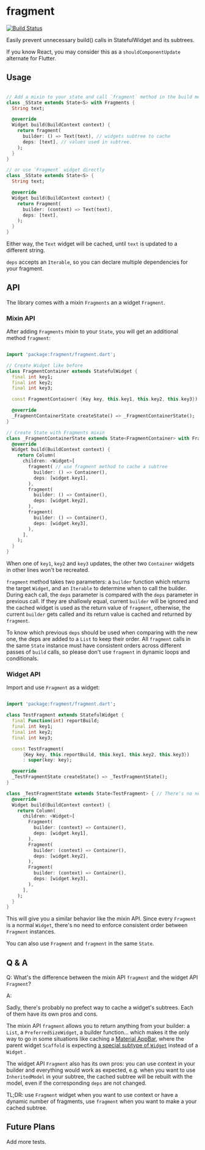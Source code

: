 # fragment

[![Build Status](https://travis-ci.com/pinyin/fragment.svg?branch=master)](https://travis-ci.com/pinyin/fragment)

Easily prevent unnecessary build() calls in StatefulWidget and its subtrees.

If you know React, you may consider this as a `shouldComponentUpdate` alternate for Flutter.

## Usage

```dart

// Add a mixin to your state and call `fragment` method in the build method of your state
class _SState extends State<S> with Fragments {
  String text;

  @override
  Widget build(BuildContext context) {
    return fragment(
      builder: () => Text(text), // widgets subtree to cache
      deps: [text], // values used in subtree. 
    );
  }
}

// or use `Fragment` widget directly
class _SState extends State<S> {
  String text;

  @override
  Widget build(BuildContext context) {
    return Fragment(
      builder: (context) => Text(text),
      deps: [text],
    );
  }
}

```

Either way, the `Text` widget will be cached, until `text` is updated to a different string.

`deps` accepts an `Iterable`, so you can declare multiple dependencies for your fragment.

## API

The library comes with a mixin `Fragments` an a widget `Fragment`.

### Mixin API

After adding `Fragments` mixin to your `State`, you will get an additional method `fragment`: 

```dart

import 'package:fragment/fragment.dart';

// Create Widget like before 
class FragmentContainer extends StatefulWidget {
  final int key1;
  final int key2;
  final int key3;

  const FragmentContainer( {Key key, this.key1, this.key2, this.key3}) : super(key: key);

  @override
  _FragmentContainerState createState() => _FragmentContainerState();
}

// Create State with Fragments mixin
class _FragmentContainerState extends State<FragmentContainer> with Fragments {
  @override
  Widget build(BuildContext context) {
    return Column(
      children: <Widget>[
        fragment( // use fragment method to cache a subtree
          builder: () => Container(),
          deps: [widget.key1],
        ), 
        fragment(
          builder: () => Container(),
          deps: [widget.key2],
        ), 
        fragment(
          builder: () => Container(), 
          deps: [widget.key3],
        ),
      ],
    );
  }
}

```

When one of `key1`, `key2` and `key3` updates, the other two `Container` widgets in other lines won't be recreated.

`fragment` method takes two parameters: a `builder` function which returns the target `Widget`, and an `Iterable` to determine when to call the builder. During each call, the `deps` parameter is compared with the `deps` parameter in previous call. If they are shallowly equal, current `builder` will be ignored and the cached widget is used as the return value of `fragment`, otherwise, the current `builder` gets called and its return value is cached and returned by `fragment`.

To know which previous `deps` should be used when comparing with the new one, the deps are added to a `List` to keep their order. All `fragment` calls in the same `State` instance must have consistent orders across different passes of `build` calls, so please don't use `fragment` in dynamic loops and conditionals.

### Widget API

Import and use `Fragment` as a widget:

```dart

import 'package:fragment/fragment.dart';

class TestFragment extends StatefulWidget {
  final Function(int) reportBuild;
  final int key1;
  final int key2;
  final int key3;

  const TestFragment(
      {Key key, this.reportBuild, this.key1, this.key2, this.key3})
      : super(key: key);

  @override
  _TestFragmentState createState() => _TestFragmentState();
}

class _TestFragmentState extends State<TestFragment> { // There's no need to add mixin
  @override
  Widget build(BuildContext context) {
    return Column(
      children: <Widget>[
        Fragment(
          builder: (context) => Container(),
          deps: [widget.key1],
        ),
        Fragment(
          builder: (context) => Container(),
          deps: [widget.key2],
        ),
        Fragment(
          builder: (context) => Container(),
          deps: [widget.key3],
        ),
      ],
    );
  }
}
```

This will give you a similar behavior like the mixin API. Since every `Fragment` is a normal `Widget`, there's no need to enforce consistent order between `Fragment` instances.

You can also use `Fragment` and `fragment` in the same `State`.

## Q & A

Q: 
What's the difference between the mixin API `fragment` and the widget API `Fragment`?

A:

Sadly, there's probably no prefect way to cache a widget's subtrees. Each of them have its own pros and cons.

The mixin API `fragment` allows you to return anything from your builder: a `List`, a `PreferredSizeWidget`, a builder function... which makes it the only way to go in some situations like caching a [Material AppBar](https://docs.flutter.io/flutter/material/AppBar-class.html), where the parent widget `Scaffold` is expecting [a special subtype of `Widget`](https://docs.flutter.io/flutter/material/Scaffold/appBar.html) instead of a `Widget` .

The widget API `Fragment` also has its own pros: you can use context in your builder and everything would work as expected, e.g. when you want to use `InheritedModel` in your subtree, the cached subtree will be rebuilt with the model, even if the corresponding `deps` are not changed.

TL;DR: use `Fragment` widget when you want to use context or have a dynamic number of fragments, use `fragment` when you want to make a your cached subtree.

## Future Plans

Add more tests.